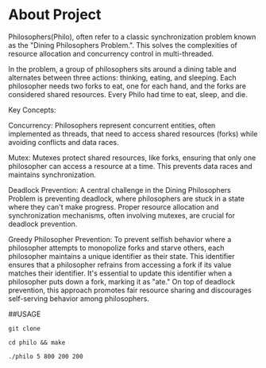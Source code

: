 # About Project
Philosophers(Philo), often refer to a classic synchronization problem known as the "Dining Philosophers Problem.". This solves the complexities of resource allocation and concurrency control in multi-threaded.

In the problem, a group of philosophers sits around a dining table and alternates between three actions: thinking, eating, and sleeping. Each philosopher needs two forks to eat, one for each hand, and the forks are considered shared resources. Every Philo had time to eat, sleep, and die. 



Key Concepts:

Concurrency: Philosophers represent concurrent entities, often implemented as threads, that need to access shared resources (forks) while avoiding conflicts and data races.

Mutex: Mutexes protect shared resources, like forks, ensuring that only one philosopher can access a resource at a time. This prevents data races and maintains synchronization.

Deadlock Prevention: A central challenge in the Dining Philosophers Problem is preventing deadlock, where philosophers are stuck in a state where they can't make progress. Proper resource allocation and synchronization mechanisms, often involving mutexes, are crucial for deadlock prevention.

Greedy Philosopher Prevention: To prevent selfish behavior where a philosopher attempts to monopolize forks and starve others, each philosopher maintains a unique identifier as their state. This identifier ensures that a philosopher refrains from accessing a fork if its value matches their identifier. It's essential to update this identifier when a philosopher puts down a fork, marking it as "ate." On top of deadlock prevention, this approach promotes fair resource sharing and discourages self-serving behavior among philosophers.



##USAGE

`git clone `
```
cd philo && make
```

``` 
./philo 5 800 200 200
 ```


